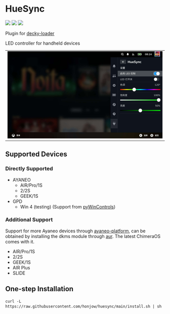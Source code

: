 # HueSync
[![](https://img.shields.io/github/downloads/honjow/HueSync/total.svg)](https://gitHub.com/honjow/HueSync/releases) [![](https://img.shields.io/github/downloads/honjow/HueSync/latest/total)](https://github.com/honjow/HueSync/releases/latest) [![](https://img.shields.io/github/v/release/honjow/HueSync)](https://github.com/honjow/HueSync/releases/latest)

Plugin for [decky-loader](https://github.com/SteamDeckHomebrew/decky-loader)

LED controller for handheld devices

|                           |
| ------------------------- |
| ![](./assets/HueSync.jpg) |

## Supported Devices
### Directly Supported
- AYANEO
  - AIR/Pro/1S
  - 2/2S
  - GEEK/1S
- GPD
  - Win 4 (testing) (Support from [pyWinControls](https://github.com/pelrun/pyWinControls))

### Additional Support
Support for more Ayaneo devices through [ayaneo-platform](https://github.com/ShadowBlip/ayaneo-platform), can be obtained by installing the dkms module through [aur](https://aur.archlinux.org/packages/ayaneo-platform-dkms-git). The latest ChimeraOS comes with it.

- AIR/Pro/1S
- 2/2S
- GEEK/1S
- AIR Plus
- SLIDE

## One-step Installation
```
curl -L https://raw.githubusercontent.com/honjow/huesync/main/install.sh | sh
```
